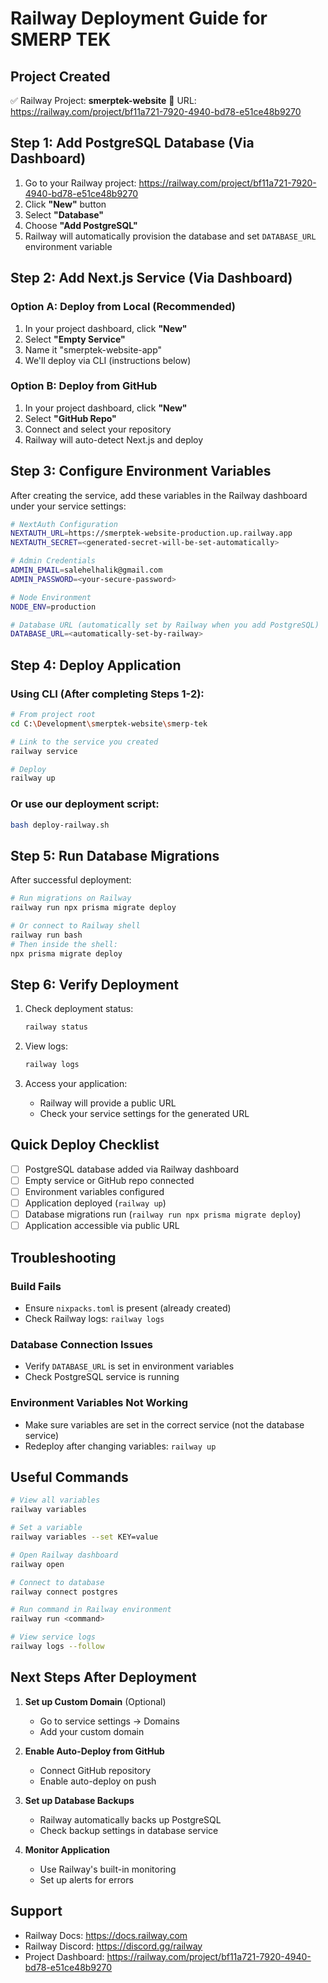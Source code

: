 # Railway Deployment Guide for SMERP TEK

## Project Created
✅ Railway Project: **smerptek-website**
🔗 URL: https://railway.com/project/bf11a721-7920-4940-bd78-e51ce48b9270

## Step 1: Add PostgreSQL Database (Via Dashboard)

1. Go to your Railway project: https://railway.com/project/bf11a721-7920-4940-bd78-e51ce48b9270
2. Click **"New"** button
3. Select **"Database"**
4. Choose **"Add PostgreSQL"**
5. Railway will automatically provision the database and set `DATABASE_URL` environment variable

## Step 2: Add Next.js Service (Via Dashboard)

### Option A: Deploy from Local (Recommended)
1. In your project dashboard, click **"New"**
2. Select **"Empty Service"**
3. Name it "smerptek-website-app"
4. We'll deploy via CLI (instructions below)

### Option B: Deploy from GitHub
1. In your project dashboard, click **"New"**
2. Select **"GitHub Repo"**
3. Connect and select your repository
4. Railway will auto-detect Next.js and deploy

## Step 3: Configure Environment Variables

After creating the service, add these variables in the Railway dashboard under your service settings:

```bash
# NextAuth Configuration
NEXTAUTH_URL=https://smerptek-website-production.up.railway.app
NEXTAUTH_SECRET=<generated-secret-will-be-set-automatically>

# Admin Credentials
ADMIN_EMAIL=salehelhalik@gmail.com
ADMIN_PASSWORD=<your-secure-password>

# Node Environment
NODE_ENV=production

# Database URL (automatically set by Railway when you add PostgreSQL)
DATABASE_URL=<automatically-set-by-railway>
```

## Step 4: Deploy Application

### Using CLI (After completing Steps 1-2):

```bash
# From project root
cd C:\Development\smerptek-website\smerp-tek

# Link to the service you created
railway service

# Deploy
railway up
```

### Or use our deployment script:

```bash
bash deploy-railway.sh
```

## Step 5: Run Database Migrations

After successful deployment:

```bash
# Run migrations on Railway
railway run npx prisma migrate deploy

# Or connect to Railway shell
railway run bash
# Then inside the shell:
npx prisma migrate deploy
```

## Step 6: Verify Deployment

1. Check deployment status:
   ```bash
   railway status
   ```

2. View logs:
   ```bash
   railway logs
   ```

3. Access your application:
   - Railway will provide a public URL
   - Check your service settings for the generated URL

## Quick Deploy Checklist

- [ ] PostgreSQL database added via Railway dashboard
- [ ] Empty service or GitHub repo connected
- [ ] Environment variables configured
- [ ] Application deployed (`railway up`)
- [ ] Database migrations run (`railway run npx prisma migrate deploy`)
- [ ] Application accessible via public URL

## Troubleshooting

### Build Fails
- Ensure `nixpacks.toml` is present (already created)
- Check Railway logs: `railway logs`

### Database Connection Issues
- Verify `DATABASE_URL` is set in environment variables
- Check PostgreSQL service is running

### Environment Variables Not Working
- Make sure variables are set in the correct service (not the database service)
- Redeploy after changing variables: `railway up`

## Useful Commands

```bash
# View all variables
railway variables

# Set a variable
railway variables --set KEY=value

# Open Railway dashboard
railway open

# Connect to database
railway connect postgres

# Run command in Railway environment
railway run <command>

# View service logs
railway logs --follow
```

## Next Steps After Deployment

1. **Set up Custom Domain** (Optional)
   - Go to service settings → Domains
   - Add your custom domain

2. **Enable Auto-Deploy from GitHub**
   - Connect GitHub repository
   - Enable auto-deploy on push

3. **Set up Database Backups**
   - Railway automatically backs up PostgreSQL
   - Check backup settings in database service

4. **Monitor Application**
   - Use Railway's built-in monitoring
   - Set up alerts for errors

## Support

- Railway Docs: https://docs.railway.com
- Railway Discord: https://discord.gg/railway
- Project Dashboard: https://railway.com/project/bf11a721-7920-4940-bd78-e51ce48b9270
